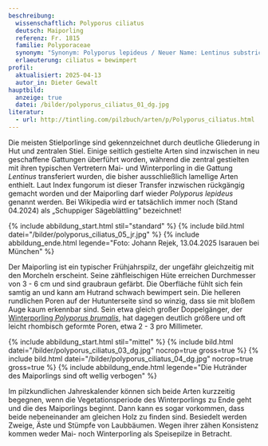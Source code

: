 ```yaml
---
beschreibung:
  wissenschaftlich: Polyporus ciliatus
  deutsch: Maiporling
  referenz: Fr. 1815
  familie: Polyporaceae
  synonym: "Synonym: Polyporus lepideus / Neuer Name: Lentinus substrictus"
  erlaeuterung: ciliatus = bewimpert
profil:
  aktualisiert: 2025-04-13
  autor_in: Dieter Gewalt
hauptbild:
  anzeige: true
  datei: /bilder/polyporus_ciliatus_01_dg.jpg
literatur:
  - url: http://tintling.com/pilzbuch/arten/p/Polyporus_ciliatus.html
---
```

Die meisten Stielporlinge sind gekennzeichnet durch deutliche Gliederung in Hut und zentralen Stiel. Einige seitlich gestielte Arten sind inzwischen in neu geschaffene Gattungen überführt worden, während die zentral gestielten mit ihren typischen Vertretern Mai- und Winterporling in die Gattung *Lentinus* transferiert wurden, die bisher ausschließlich lamellige Arten enthielt. Laut Index fungorum ist dieser Transfer inzwischen rückgängig gemacht worden und der Maiporling darf wieder *Polyporus lepideus* genannt werden. Bei Wikipedia wird er tatsächlich immer noch (Stand 04.2024) als „Schuppiger Sägeblättling“ bezeichnet! 

{% include abbildung_start.html stil="standard" %}
{% include bild.html datei="/bilder/polyporus_ciliatus_05_jr.jpg" %}
{% include abbildung_ende.html legende="Foto: Johann Rejek, 13.04.2025 Isarauen bei München" %}

Der Maiporling ist ein typischer Frühjahrspilz, der ungefähr gleichzeitig mit den Morcheln erscheint. Seine zähfleischigen Hüte erreichen Durchmesser von 3 - 6 cm und sind graubraun gefärbt. Die Oberfläche fühlt sich fein samtig an und kann am Hutrand schwach bewimpert sein. Die helleren rundlichen Poren auf der Hutunterseite sind so winzig, dass sie mit bloßem Auge kaum erkennbar sind. Sein etwa gleich großer Doppelgänger, der [Winterporling *Polyporus brumalis*](/pilze/polyporus-brumalis-winterporling), hat dagegen deutlich größere und oft leicht rhombisch geformte Poren, etwa 2 - 3 pro Millimeter.

{% include abbildung_start.html stil="mittel" %}
{% include bild.html datei="/bilder/polyporus_ciliatus_03_dg.jpg" nocrop=true gross=true %}
{% include bild.html datei="/bilder/polyporus_ciliatus_04_dg.jpg" nocrop=true gross=true %}
{% include abbildung_ende.html legende="Die Hutränder des Maiporlings sind oft wellig verbogen" %}

Im pilzkundlichen Jahreskalender können sich beide Arten kurzzeitig begegnen, wenn die Vegetationsperiode des Winterporlings zu Ende geht und die des Maiporlings beginnt. Dann kann es sogar vorkommen, dass beide nebeneinander am gleichen Holz zu finden sind. Besiedelt werden Zweige, Äste und Stümpfe von Laubbäumen. Wegen ihrer zähen Konsistenz kommen weder Mai- noch Winterporling als Speisepilze in Betracht.
